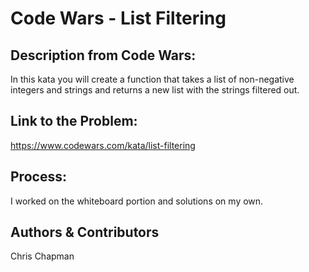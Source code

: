 # Code Wars - List Filtering

## Description from Code Wars: 
In this kata you will create a function that takes a list of non-negative integers and strings and returns a new list with the strings filtered out.


## Link to the Problem: 
https://www.codewars.com/kata/list-filtering

## Process: 
I worked on the whiteboard portion and solutions on my own. 

## Authors & Contributors 
Chris Chapman
